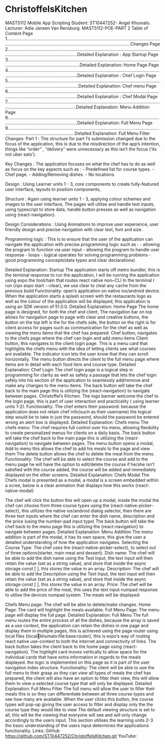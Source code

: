 # ChristoffelsKitchen
MAST5112
Mobile App Scripting
Student: ST10447252- Angel Khumalo.
Lecturer: Adie Jansen Van Rensburg.
MAST5112-POE-PART 2
Table of Content 
Page 1................................................................................................................................................................................................................................Changes
Page 2....................................................................................................................................................................................Detailed Explanation : App Startup
Page 3......................................................................................................................................................................................Detailed Explanation: Home Page
Page 4....................................................................................................................................................................................Detailed Explanation : Chef Login
Page 5......................................................................................................................................................................................Detailed Explanation: Chef menu
Page 6....................................................................................................................................................................................Detailed Explanation : Chef Modal
Page 7....................................................................................................................................................................................Detailed Explanation: Menu Addition
Page 8....................................................................................................................................................................................Detailed Explanation: Full Menu
Page 9..................................................................................................................................................................................Detailed Explanation: Full Menu Filter
Changes:
Part 1 : The structure for part 1’s submission changed due to the focus of the application, this is due to the misdirection of the app’s intention, things like “order” , “delivery” were unnecessary as this isn’t the focus (‘its not uber eats’).

Key Changes : The application focuses on what the chef has to do as well as focus on the key aspects such as : 
                                         - Predefined list for course types.
                                         - Chef page.
                                         - Adding/Removing dishes.
                                         - No locations.

Design : Using Learner units 1 - 3, core components to create fully-featured user interface, layouts to position components, 

Structure : Again using learner units 1 - 3, applying colour schemes and images to the user interface, The pages will utilise and handle text inputs, using typescript to store data, handle button presses as well as navigation using {react-navigation}.

Design Considerations : Using Animations to improve user experience, user friendly design and precise navigation with clear text, font and size.

Programming logic : This is to ensure that the user of the application can navigate the application with precise programming logic such as : 
                                                 - allowing the program to function via user input
                                                 - allowing the program to handle user response
                                                 - loops
                                                 - logical operates for solving programming problems
                                                 - good programming concepts(data types and clear  declarations)

Detailed Explanation: Startup
The application starts off metro bundler, this is the terminal response to run the application, I will be running the application using expo the toolchain that routes react native non~CLI
In the terminal I run {npx expo start --clear}, we use clear to cleat any cache from the previous build 
Functionality: open’s application on native ios/android device.
When the application starts a splash screen with the restaurants logo as well as the colour of the application will be displayed, this application is using an SDK version of 51.0.0.
Detailed Explanation:  Home Page
The home page is designed, for both the chef and client, The navigation bar on top allows for navigation page to page with clear and creative buttons, the button on the top left is the for the chefs side, the button on the right is for client access for pages such as communication for the chef as well as viewing the menu items that the chef has prepared.
Chef button, navigates to the chefs page where the chef can login and add menu items 
Client button, this navigates to the client login page.
This is a menu card that highlights the chefs menu with the idea of letting clients see what courses are available.
The indicator icon lets the user know that they can scroll horizontally.
The menu button directs the client to the full menu page where items are in detail with each food item and course type.
Detailed Explanation:  Chef Login
The chef login page is a logical step in programming for clarity as well as safety a passage that lets the chef login safely into his section of the application to seamlessly add/remove and make any changes to the menu items.
The back button will take the chef back to the main page this is utilizing the {react-navigation} to navigate between pages.
Christoffel’s Kitchen.
The logo banner welcome the chef to the login page, this is part of user interaction and practicality ( using learner units 1-2).
Functionality: The chef enters their password: because the application does not retain chef info(such as their username) the logical step would be to take in just the password, should the password be entered wrong an alert box is displayed.
Detailed Explanation:  Chefs menu
The chefs menu: The chef requires full control over his menu, allowing flexibility to create personalized menus for clients on a daily basis.
The back button will take the chef back to the main page this is utilizing the {react-navigation} to navigate between pages.
The menu button opens a modal, Add to menu this allows the chef to add his meals to the page and view them
The delete button allows the chef to delete the meal from the menu.
Functionality: The chef will be able to select the course and add to the menu page he will have the option to edit/delete the course if he/she isn’t satisfied with the course added, the course will be added and immediately displayed on the other screens.
Detailed Explanation:  Chefs Modal
The Chefs modal is presented as a modal, a modal is a screen embedded within a scree, below is a clear animation that displays how this works 
{react-native-modal}

The chef will click the     button this will open up a modal, inside the modal the chef can choose from three course types using the {react-native-picker-select}, this utilizes the native ios/android dialog selector, then there are three text inputs where the chef can enter the dish name, description and the price (using the number-pad input type)
The back button will take the chef back to the menu page this is utilizing the {react-navigation} to navigate between pages.
Detailed Explanation:  Menu Addition
The menu addition is part of the modal, it has its own space, this give the user a detailed understanding of how the application navigates.
Selecting the Course Type: The chef uses the {react-native-picker-select}, to select out of three options(starter, main meal and dessert).
Dish name: The chef will be able to add the dish name using the Text Input, the text input will then retain the value (set as a string value), and store that inside the async storage const [ ], this stores the value in an array. 
Description:  The chef will be able to add the Description using the Text Input, the text input will then retain the value (set as a string value), and store that inside the async storage const [ ], this stores the value in an array. 
Price: The chef will be able to add the price of the meal, this uses the text input numpad response to utilise the devices numpad system.
The meals will be displayed: 

Chefs Menu page: The chef will be able to delete/make changes.
Home Page: The card will highlight the meals available.
Full Menu Page: The menu page will display the full page.
Detailed Explanation:  Full Menu
The full menu routes the entire process of all the dishes, because the array is saved as a use context, the application can retain the dishes in one page and display them in multiple pages, this is achieved using the page router using local files {local:angel:khumalo:file:base:router}, this is expo’s way of routing react native use-context to both the internet and connectivity of links.
The back button takes the client back to the home page using {react-navigation}.
The highlight card moves vertically to allow space for the individual cards that have extra information in regards to the meals displayed. the logic is implemented on this page as it is part of the user navigation index structure.
Functionality: The client will be able to use the full menu to their grasp as they can view all types of meals the chef has prepared, the client will also have an option to filter their view, this will allow them to view a selected course type that will only be displayed.
Detailed Explanation:  Full Menu Filter
The full menu will allow the user to filter their meals this is so they can differentiate between all three course types and see how many are available.
When the user clicks this button, the course types will pop-up giving the user access to filter and display only the the course type they would like to view
The default viewing structure is set to all, this will be the viewing that everyone will see and will only change accordingly to the users input.
This section utilises the learning units 2-3 the basic understanding of the users input determines the applications functionality.
Links:
GitHub
https://github.com/ST10447252/ChristoffelsKitchen.git
YouTube:
